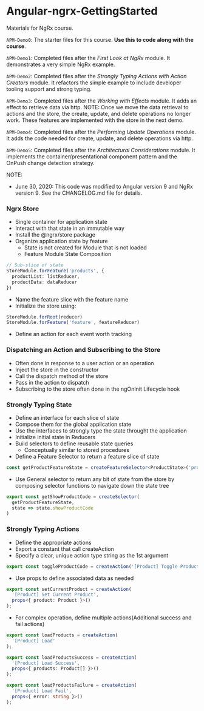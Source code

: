 # Angular-ngrx-GettingStarted
Materials for NgRx course.

`APM-Demo0`: The starter files for this course. **Use this to code along with the course**.

`APM-Demo1`: Completed files after the *First Look at NgRx* module. It demonstrates a very simple NgRx example.

`APM-Demo2`: Completed files after the *Strongly Typing Actions with Action Creators* module. It refactors the simple example to include developer tooling support and strong typing.

`APM-Demo3`: Completed files after the *Working with Effects* module. It adds an effect to retrieve data via http. NOTE: Once we move the data retrieval to actions and the store, the create, update, and delete operations no longer work. These features are implemented with the store in the next demo.

`APM-Demo4`: Completed files after the *Performing Update Operations* module. It adds the code needed for create, update, and delete operations via http.

`APM-Demo5`: Completed files after the *Architectural Considerations* module. It implements the container/presentational component pattern and the OnPush change detection strategy.

NOTE:
- June 30, 2020: This code was modified to Angular version 9 and NgRx version 9. See the CHANGELOG.md file for details.

### Ngrx Store

* Single container for application state
* Interact with that state in an immutable way
* Install the @ngrx/store package
* Organize application state by feature
  * State is not created for Module that is not loaded
  * Feature Module State Composition
```ts
// Sub-slice of state
StoreModule.forFeature('products', {
  productList: listReducer,
  productData: dataReducer
})
```
* Name the feature slice with the feature name
* Initialize the store using:
```ts
StoreModule.forRoot(reducer)
StoreModule.forFeature('feature', featureReducer)
```
* Define an action for each event worth tracking

### Dispatching an Action and Subscribing to the Store

* Often done in response to a user action or an operation
* Inject the store in the constructor
* Call the dispatch method of the store
* Pass in the action to dispatch
* Subscribing to the store often done in the ngOnInit Lifecycle hook

### Strongly Typing State

* Define an interface for each slice of state
* Compose them for the global application state
* Use the interfaces to strongly type the state throught the application
* Initialize initial state in Reducers
* Build selectors to define reusable state queries
  * Conceptually similar to stored procedures
* Define a Feature Selector to return a feature slice of state
```ts
const getProductFeatureState = createFeatureSelector<ProductState>('products');
```
* Use General selector to return any bit of state from the store by composing selector functions to navigate down the state tree
```ts
export const getShowProductCode = createSelector(
  getProductFeatureState,
  state => state.showProductCode
)
```

### Strongly Typing Actions

* Define the appropriate actions
* Export a constant that call createAction
* Specify a clear, unique action type string as the 1st argument
```ts
export const toggleProductCode = createAction('[Product] Toggle Product Code');
```
* Use props to define associated data as needed
```ts
export const setCurrentProduct = createAction(
  '[Product] Set Current Product',
  props<{ product: Product }>()
);
```
* For complex operation, define multiple actions(Additional success and fail actions)
```ts
export const loadProducts = createAction(
  '[Product] Load'
);

export const loadProductsSuccess = createAction(
  '[Product] Load Success',
  props<{ products: Product[] }>()
);

export const loadProductsFailure = createAction(
  '[Product] Load Fail',
  props<{ error: string }>()
);
```